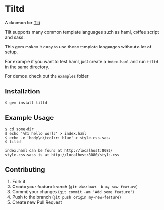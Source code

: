 # Tiltd

A daemon for [Tilt](http://github.com/rtomayko/tilt)

Tilt supports many common template languages such as haml, coffee script and sass.

This gem makes it easy to use these template languages without a lot of setup.

For example if you want to test haml, just create a `index.haml` and run `tiltd` in the same directory.

For demos, check out the `examples` folder

## Installation

    $ gem install tiltd

## Example Usage

    $ cd some-dir
    $ echo '%h1 hello world' > index.haml
    $ echo -e 'body\n\tcolor: blue' > style.css.sass
    $ tiltd

    index.haml can be found at http://localhost:8080/
    style.css.sass is at http://localhost:8080/style.css

## Contributing

1. Fork it
2. Create your feature branch (`git checkout -b my-new-feature`)
3. Commit your changes (`git commit -am 'Add some feature'`)
4. Push to the branch (`git push origin my-new-feature`)
5. Create new Pull Request
